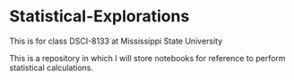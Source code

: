 # Statistical-Explorations
This is for class DSCI-8133 at Mississippi State University  

This is a repository in which I will store notebooks for reference to perform statistical calculations.
